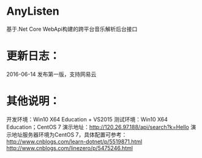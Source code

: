 # AnyListen
基于.Net Core WebApi构建的跨平台音乐解析后台接口

# 更新日志：
2016-06-14  发布第一版，支持网易云

# 其他说明：
开发环境：Win10 X64 Education + VS2015
测试环境：Win10 X64 Education；CentOS 7
演示地址：http://120.26.97.188/api/search?k=Hello
演示地址服务器环境为CentOS 7，具体配置可参考：
http://www.cnblogs.com/learn-dotnet/p/5519871.html
http://www.cnblogs.com/linezero/p/5475246.html
